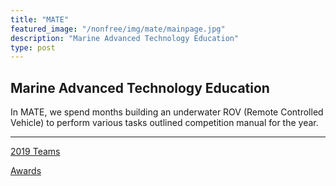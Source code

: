 ```yaml
---
title: "MATE"
featured_image: "/nonfree/img/mate/mainpage.jpg"
description: "Marine Advanced Technology Education"
type: post
---
```


## Marine Advanced Technology Education

In MATE, we spend months building an underwater ROV (Remote Controlled Vehicle) to perform various tasks outlined competition manual for the year.

---
[2019 Teams](teams/2019)

[Awards](awards)

